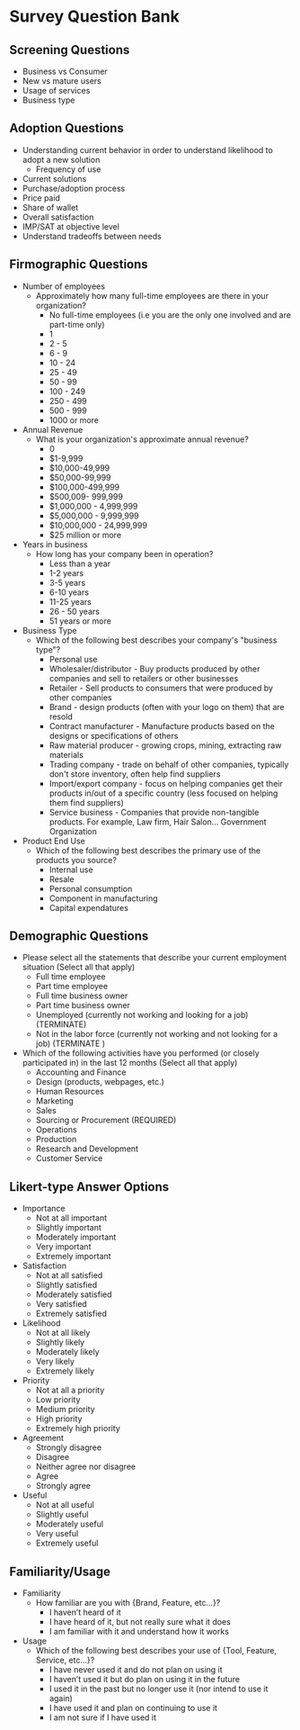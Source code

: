 # Survey Question Bank

## Screening Questions
+ Business vs Consumer
+ New vs mature users
+ Usage of services
+ Business type
## Adoption Questions
+ Understanding current behavior in order to understand likelihood to adopt a new solution
  + Frequency of use
+ Current solutions
+ Purchase/adoption process
+ Price paid
+ Share of wallet
+ Overall satisfaction
+ IMP/SAT at objective level
+ Understand tradeoffs between needs
## Firmographic Questions
+ Number of employees
  + Approximately how many full-time employees are there in your organization?
    + No full-time employees (i.e you are the only one involved and are part-time only)
    + 1
    + 2 - 5
    + 6 - 9
    + 10 - 24
    + 25 - 49
    + 50 - 99
    + 100 - 249
    + 250 - 499
    + 500 - 999
    + 1000 or more
+ Annual Revenue
  + What is your organization's approximate annual revenue?
    + 0
    + $1-9,999
    + $10,000-49,999
    + $50,000-99,999
    + $100,000-499,999
    + $500,009- 999,999
    + $1,000,000 - 4,999,999
    + $5,000,000 - 9,999,999
    + $10,000,000 - 24,999,999
    + $25 million or more
+ Years in business
  + How long has your company been in operation?
    + Less than a year
    + 1-2 years
    + 3-5 years
    + 6-10 years
    + 11-25 years
    + 26 - 50 years
    + 51 years or more
+ Business Type
  + Which of the following best describes your company's "business type"?
    + Personal use
    + Wholesaler/distributor - Buy products produced by other companies and sell to retailers or other businesses
    + Retailer - Sell products to consumers that were produced by other companies
    + Brand - design products (often with your logo on them) that are resold
    + Contract manufacturer - Manufacture products based on the designs or specifications of others
    + Raw material producer - growing crops, mining, extracting raw materials
    + Trading company - trade on behalf of other companies, typically don't store inventory, often help find suppliers
    + Import/export company - focus on helping companies get their products in/out of a specific country (less focused on helping them find suppliers)
    + Service business - Companies that provide non-tangible products. For example, Law firm, Hair Salon...
    Government Organization
+ Product End Use
  + Which of the following best describes the primary use of the products you source?
    + Internal use
    + Resale
    + Personal consumption
    + Component in manufacturing
    + Capital expendatures
## Demographic Questions
+ Please select all the statements that describe your current employment situation (Select all that apply)
  + Full time employee
  + Part time employee
  + Full time business owner
  + Part time business owner
  + Unemployed (currently not working and looking for a job) (TERMINATE)
  + Not in the labor force (currently not working and not looking for a job) (TERMINATE )
+ Which of the following activities have you performed (or closely participated in) in the last 12 months  (Select all that apply)
  + Accounting and Finance
  + Design (products, webpages, etc.) 
  + Human Resources
  + Marketing
  + Sales 
  + Sourcing or Procurement (REQUIRED)
  + Operations
  + Production
  + Research and Development 
  + Customer Service
  
## Likert-type Answer Options
+ Importance
  + Not at all important
  + Slightly important
  + Moderately important
  + Very important
  + Extremely important
+ Satisfaction
  + Not at all satisfied
  + Slightly satisfied
  + Moderately satisfied
  + Very satisfied
  + Extremely satisfied
+ Likelihood
  + Not at all likely
  + Slightly likely
  + Moderately likely
  + Very likely
  + Extremely likely
+ Priority
  + Not at all a priority
  + Low priority
  + Medium priority
  + High priority
  + Extremely high priority
+ Agreement
  + Strongly disagree
  + Disagree
  + Neither agree nor disagree
  + Agree
  + Strongly agree
+ Useful
  + Not at all useful
  + Slightly useful
  + Moderately useful
  + Very useful
  + Extremely useful

## Familiarity/Usage
+ Familiarity
  + How familiar are you with {Brand, Feature, etc...}?
    + I haven’t heard of it
    + I have heard of it, but not really sure what it does
    + I am familiar with it and understand how it works
+ Usage
  + Which of the following best describes your use of {Tool, Feature, Service, etc...}?
    + I have never used it and do not plan on using it
    + I haven’t used it but do plan on using it in the future
    + I used it in the past but no longer use it (nor intend to use it again)
    + I have used it and plan on continuing to use it
    + I am not sure if I have used it
